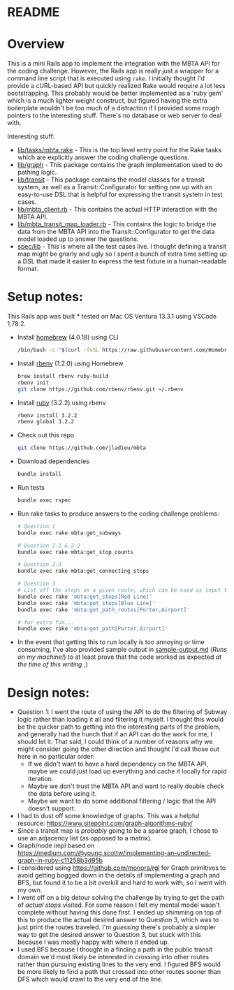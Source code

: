 # README

# Overview
This is a mini Rails app to implement the integration with the MBTA API for the coding challenge.  However, the Rails app is really just a wrapper for a command line script that is executed using `rake`.  I initially thought I'd provide a cURL-based API but quickly realized Rake would require a lot less bootstrapping.  This probably would be better implemented as a 'ruby gem' which is a much lighter weight construct, but figured having the extra boilerplate wouldn't be too much of a distraction if I provided some rough pointers to the interesting stuff.  There's no database or web server to deal with.

Interesting stuff:
- [lib/tasks/mbta.rake](lib/tasks/mbta.rake) - This is the top level entry point for the Rake tasks which are explicitly answer the coding challenge questions.
- [lib/graph](lib/graph) - This package contains the graph implementation used to do pathing logic.
- [lib/transit](lib/transit) - This package contains the model classes for a transit system, as well as a Transit::Configurator for setting one up with an easy-to-use DSL that is helpful for expressing the transit system in test cases.
- [lib/mbta_client.rb](lib/mbta_client.rb) - This contains the actual HTTP interaction with the MBTA API.
- [lib/mbta_transit_map_loader.rb](lib/mbta_transit_map_loader.rb) - This contains the logic to bridge the data from the MBTA API into the Transit::Configurator to get the data model loaded up to answer the questions.
- [spec/lib](spec/lib) - This is where all the test cases live.  I thought defining a transit map might be gnarly and ugly so I spent a bunch of extra time setting up a DSL that made it easier to express the test fixture in a human-readable format.

# Setup notes:
This Rails app was built * tested on Mac OS Ventura 13.3.1 using VSCode 1.78.2.

- Install [homebrew](https://brew.sh/) (4.0.18) using CLI
  ```bash
  /bin/bash -c "$(curl -fsSL https://raw.githubusercontent.com/Homebrew/install/HEAD/install.sh)"
  ```
- Install [rbenv](https://github.com/rbenv/rbenv) (1.2.0) using Homebrew
  ```bash
  brew install rbenv ruby-build
  rbenv init
  git clone https://github.com/rbenv/rbenv.git ~/.rbenv
  ```
- Install [ruby](https://www.ruby-lang.org/en/) (3.2.2) using rbenv
  ```bash
  rbenv install 3.2.2
  rbenv global 3.2.2
  ```
- Check out this repo
  ```bash
  git clone https://github.com/jladieu/mbta
  ```
- Download dependencies
  ```bash
  bundle install
  ```
- Run tests
  ```bash
  bundle exec rspec
  ```
- Run rake tasks to produce answers to the coding challenge problems:
  ```bash
  # Question 1
  bundle exec rake mbta:get_subways

  # Question 2.1 & 2.2
  bundle exec rake mbta:get_stop_counts

  # Question 2.3
  bundle exec rake mbta:get_connecting_stops

  # Question 3
  # List off the stops on a given route, which can be used as input to the get_path task
  bundle exec rake 'mbta:get_stops[Red Line]'
  bundle exec rake 'mbta:get_stops[Blue Line]'
  bundle exec rake 'mbta:get_path_routes[Porter,Airport]'

  # for extra fun...
  bundle exec rake 'mbta:get_path[Porter,Airport]'
  ```
- In the event that getting this to run locally is too annoying or time consuming, I've also provided sample output in [sample-output.md](sample-output.md) (_Runs on my machine!_) to at least prove that the code worked as expected _at the time of this writing_ ;)

# Design notes:
- Question 1: I went the route of using the API to do the filtering of Subway logic rather than loading it all and filtering it myself.  I thought this would be the quicker path to getting into the interesting parts of the problem, and generally had the hunch that if an API can do the work for me, I should let it.  That said, I could think of a number of reasons why we might consider going the other direction and thought I'd call those out here in no particular order:
  - If we didn't want to have a hard dependency on the MBTA API, maybe we could just load up everything and cache it locally for rapid iteration.
  - Maybe we don't trust the MBTA API and want to really double check the data before using it.
  - Maybe we want to do some additional filtering / logic that the API doesn't support.
- I had to dust off some knowledge of graphs.  This was a helpful resource: https://www.sitepoint.com/graph-algorithms-ruby/
- Since a transit map is _probably_ going to be a sparse graph, I chose to use an adjacency list (as opposed to a matrix).
- Graph/node impl based on https://medium.com/@young.scottw/implementing-an-undirected-graph-in-ruby-c11258b3d95b
- I considered using https://github.com/monora/rgl for Graph primitives to avoid getting bogged down in the details of implementing a graph and BFS, but found it to be a bit overkill and hard to work with, so I went with my own.
- I went off on a big detour solving the challenge by trying to get the path of _actual stops_ visited.  For some reason I felt my mental model wasn't complete without having this done first.  I ended up shimming on top of this to produce the actual desired answer to Question 3, which was to just print the routes traveled.  I'm _guessing_ there's probably a simpler way to get the desired answer to Question 3, but stuck with this because I was mostly happy with where it ended up.
- I used BFS because I thought in a finding a path in the public transit domain we'd most likely be interested in crossing into other routes rather than pursuing existing lines to the very end.  I figured BFS would be more likely to find a path that crossed into other routes sooner than DFS which would crawl to the very end of the line.

